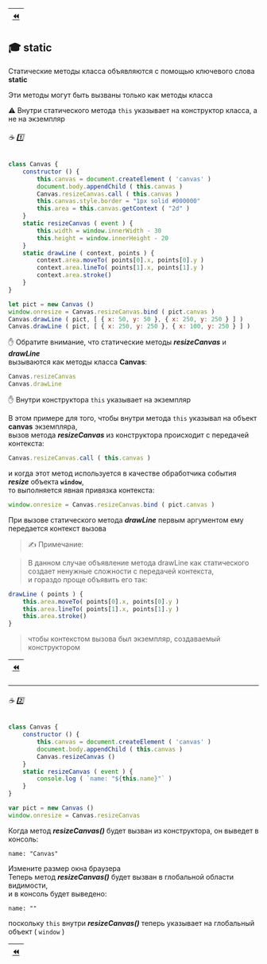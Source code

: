 | [:rewind:](Class) |
|-|

## :mortar_board: static

Статические методы класса объявляются с помощью ключевого слова **static**

Эти методы могут быть вызваны только как методы класса

:warning: Внутри статического метода `this` указывает на конструктор класса, а не на экземпляр

###### :coffee: :one:
```javascript
class Canvas {
    constructor () {
        this.canvas = document.createElement ( 'canvas' )
        document.body.appendChild ( this.canvas )
        Canvas.resizeCanvas.call ( this.canvas )
        this.canvas.style.border = "1px solid #000000"
        this.area = this.canvas.getContext ( "2d" )
    }
    static resizeCanvas ( event ) {
        this.width = window.innerWidth - 30
        this.height = window.innerHeight - 20
    }
    static drawLine ( context, points ) {
        context.area.moveTo( points[0].x, points[0].y )
        context.area.lineTo( points[1].x, points[1].y )
        context.area.stroke()
    }
}

let pict = new Canvas ()
window.onresize = Canvas.resizeCanvas.bind ( pict.canvas )
Canvas.drawLine ( pict, [ { x: 50, y: 50 }, { x: 250, y: 250 } ] )
Canvas.drawLine ( pict, [ { x: 250, y: 250 }, { x: 100, y: 250 } ] )
```
✋ Обратите внимание, что статические методы **_resizeCanvas_** и **_drawLine_** <br/>
вызываются как методы класса **Canvas**:
```javascript
Canvas.resizeCanvas
Canvas.drawLine
```
✋ Внутри конструктора  `this`  указывает  на экземпляр

В этом примере для того, чтобы внутри метода `this` указывал на объект **canvas** экземпляра, <br/>
вызов метода  **_resizeCanvas_** из конструктора происходит с передачей контекста:
```javascript
Canvas.resizeCanvas.call ( this.canvas )
```
и когда этот метод используется в качестве обработчика события **_resize_** объекта  **`window`**, <br/>
то выполняется явная привязка контекста:
```javascript
window.onresize = Canvas.resizeCanvas.bind ( pict.canvas )
```
При вызове статического метода  **_drawLine_**  первым аргументом ему передается контекст вызова

> ✍ Примечание: 
 
> В данном случае объявление метода  drawLine  как статического <br/>
> создает ненужные сложности с передачей контекста, <br/>
> и гораздо проще объявить его так:
```javascript
drawLine ( points ) {
    this.area.moveTo( points[0].x, points[0].y )
    this.area.lineTo( points[1].x, points[1].y )
    this.area.stroke()
}
```
> чтобы контекстом вызова был экземпляр, создаваемый конструктором

| [:rewind:](Class) |
|-|

***
###### :coffee: :two:
```javascript
class Canvas {
    constructor () {
        this.canvas = document.createElement ( 'canvas' )
        document.body.appendChild ( this.canvas )
        Canvas.resizeCanvas ()
    }
    static resizeCanvas ( event ) {
        console.log ( `name: "${this.name}"` )
    }
}

var pict = new Canvas ()
window.onresize = Canvas.resizeCanvas
```
Когда метод **_resizeCanvas()_** будет вызван из конструктора, он выведет в консоль:
```
name: "Canvas"
```
Измените размер окна браузера<br/>
Теперь метод  **_resizeCanvas()_**  будет вызван в глобальной области видимости,<br/>
и в консоль будет выведено:
```
name: ""
```
поскольку  `this`  внутри **_resizeCanvas()_** теперь указывает
на глобальный объект  ( `window` )

| [:rewind:](Class) |
|-|